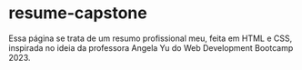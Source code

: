 # resume-capstone
Essa página se trata de um resumo profissional meu, feita em HTML e CSS, inspirada no ideia da professora Angela Yu do Web Development Bootcamp 2023.
